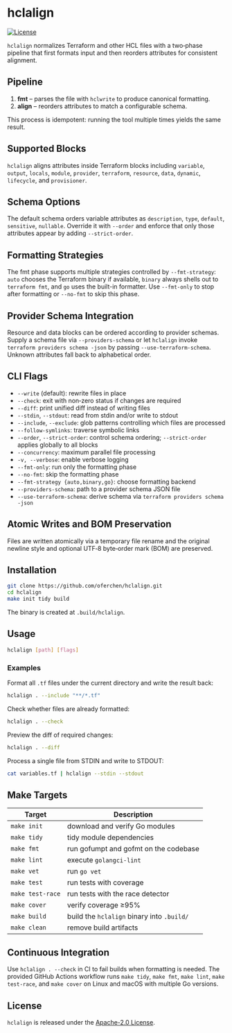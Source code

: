# hclalign

[![License](https://img.shields.io/badge/License-Apache%202.0-blue.svg)](LICENSE)

`hclalign` normalizes Terraform and other HCL files with a two‑phase pipeline that first formats input and then reorders attributes for consistent alignment.

## Pipeline

1. **fmt** – parses the file with `hclwrite` to produce canonical formatting.
2. **align** – reorders attributes to match a configurable schema.

This process is idempotent: running the tool multiple times yields the same result.

## Supported Blocks

`hclalign` aligns attributes inside Terraform blocks including `variable`, `output`, `locals`, `module`, `provider`, `terraform`, `resource`, `data`, `dynamic`, `lifecycle`, and `provisioner`.

## Schema Options

The default schema orders variable attributes as `description`, `type`, `default`, `sensitive`, `nullable`. Override it with `--order` and enforce that only those attributes appear by adding `--strict-order`.

## Formatting Strategies

The fmt phase supports multiple strategies controlled by `--fmt-strategy`:
`auto` chooses the Terraform binary if available, `binary` always shells out to
`terraform fmt`, and `go` uses the built-in formatter. Use `--fmt-only` to stop
after formatting or `--no-fmt` to skip this phase.

## Provider Schema Integration

Resource and data blocks can be ordered according to provider schemas. Supply a
schema file via `--providers-schema` or let `hclalign` invoke `terraform
providers schema -json` by passing `--use-terraform-schema`. Unknown attributes
fall back to alphabetical order.

## CLI Flags

- `--write` (default): rewrite files in place
- `--check`: exit with non‑zero status if changes are required
- `--diff`: print unified diff instead of writing files
- `--stdin`, `--stdout`: read from stdin and/or write to stdout
- `--include`, `--exclude`: glob patterns controlling which files are processed
- `--follow-symlinks`: traverse symbolic links
- `--order`, `--strict-order`: control schema ordering; `--strict-order` applies globally to all blocks
- `--concurrency`: maximum parallel file processing
- `-v, --verbose`: enable verbose logging
- `--fmt-only`: run only the formatting phase
- `--no-fmt`: skip the formatting phase
- `--fmt-strategy {auto,binary,go}`: choose formatting backend
- `--providers-schema`: path to a provider schema JSON file
- `--use-terraform-schema`: derive schema via `terraform providers schema -json`

## Atomic Writes and BOM Preservation

Files are written atomically via a temporary file rename and the original newline style and optional UTF‑8 byte‑order mark (BOM) are preserved.

## Installation

```sh
git clone https://github.com/oferchen/hclalign.git
cd hclalign
make init tidy build
```

The binary is created at `.build/hclalign`.

## Usage

```sh
hclalign [path] [flags]
```

### Examples

Format all `.tf` files under the current directory and write the result back:

```sh
hclalign . --include "**/*.tf"
```

Check whether files are already formatted:

```sh
hclalign . --check
```

Preview the diff of required changes:

```sh
hclalign . --diff
```

Process a single file from STDIN and write to STDOUT:

```sh
cat variables.tf | hclalign --stdin --stdout
```

## Make Targets

| Target | Description |
| --- | --- |
| `make init` | download and verify Go modules |
| `make tidy` | tidy module dependencies |
| `make fmt` | run gofumpt and gofmt on the codebase |
| `make lint` | execute `golangci-lint` |
| `make vet` | run `go vet` |
| `make test` | run tests with coverage |
| `make test-race` | run tests with the race detector |
| `make cover` | verify coverage ≥95% |
| `make build` | build the `hclalign` binary into `.build/` |
| `make clean` | remove build artifacts |

## Continuous Integration
Use `hclalign . --check` in CI to fail builds when formatting is needed. The provided GitHub Actions workflow runs `make tidy`, `make fmt`, `make lint`, `make test-race`, and `make cover` on Linux and macOS with multiple Go versions.

## License

`hclalign` is released under the [Apache-2.0 License](LICENSE).
